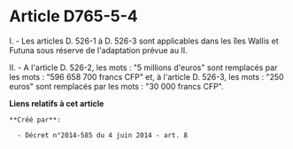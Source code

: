# Article D765-5-4

I. - Les articles D. 526-1 à D. 526-3 sont applicables dans les îles Wallis et Futuna sous réserve de l'adaptation prévue au
II. 

II. - A l'article D. 526-2, les mots : "5 millions d'euros" sont remplacés par les mots : "596 658 700 francs CFP" et, à
l'article D. 526-3, les mots : "250 euros" sont remplacés par les mots : "30 000 francs CFP".

**Liens relatifs à cet article**

	**Créé par**:

	  - Décret n°2014-585 du 4 juin 2014 - art. 8
